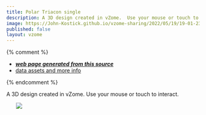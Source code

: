 ```yaml
---
title: Polar Triacon single
description: A 3D design created in vZome.  Use your mouse or touch to interact.
image: https://John-Kostick.github.io/vzome-sharing/2022/05/19/19-01-23-Polar-Triacon-single/Polar-Triacon-single.png
published: false
layout: vzome
---
```


{% comment %}
 - [***web page generated from this source***](<https://John-Kostick.github.io/vzome-sharing/2022/05/19/Polar-Triacon-single-19-01-23.html>)
 - [data assets and more info](<https://github.com/John-Kostick/vzome-sharing/tree/main/2022/05/19/19-01-23-Polar-Triacon-single/>)
 
{% endcomment %}

A 3D design created in vZome.  Use your mouse or touch to interact.

<vzome-viewer style="width: 87%; height: 60vh; margin: 5%"
       src="https://John-Kostick.github.io/vzome-sharing/2022/05/19/19-01-23-Polar-Triacon-single/Polar-Triacon-single.vZome" >
  <img src="https://John-Kostick.github.io/vzome-sharing/2022/05/19/19-01-23-Polar-Triacon-single/Polar-Triacon-single.png" />
</vzome-viewer>